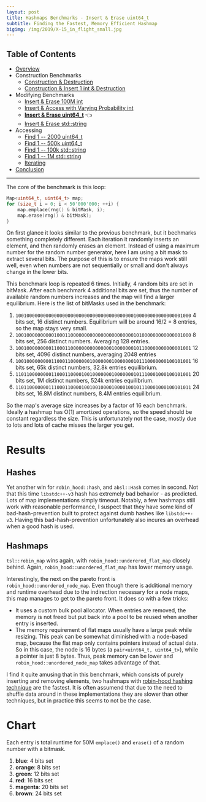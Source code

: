 ```yaml
---
layout: post
title: Hashmaps Benchmarks - Insert & Erase uint64_t
subtitle: Finding the Fastest, Memory Efficient Hashmap
bigimg: /img/2019/X-15_in_flight_small.jpg
---
```


## Table of Contents

* [Overview](/2019/04/01/hashmap-benchmarks-01-overview/)
* Construction Benchmarks
   * [Construction & Destruction](/2019/04/01/hashmap-benchmarks-02-01-result-CtorDtorEmptyMap/)
   * [Construction & Insert 1 int & Destruction](/2019/04/01/hashmap-benchmarks-02-02-result-CtorDtorSingleEntryMap/)
* Modifying Benchmarks
   * [Insert & Erase 100M int](/2019/04/01/hashmap-benchmarks-03-01-result-InsertHugeInt/)
   * [Insert & Access with Varying Probability int](/2019/04/01/hashmap-benchmarks-03-02-result-RandomDistinct2/)
   * **[Insert & Erase uint64_t](/2019/04/01/hashmap-benchmarks-03-03-result-RandomInsertErase/)** 👈
   * [Insert & Erase std::string](/2019/04/01/hashmap-benchmarks-03-04-result-RandomInsertEraseStrings/)
* Accessing
   * [Find 1 -- 2000 uint64_t](/2019/04/01/hashmap-benchmarks-04-02-result-RandomFind_2000/)
   * [Find 1 -- 500k uint64_t](/2019/04/01/hashmap-benchmarks-04-03-result-RandomFind_500000/)
   * [Find 1 -- 100k std::string](/2019/04/01/hashmap-benchmarks-04-04-result-RandomFindString/)
   * [Find 1 -- 1M std::string](/2019/04/01/hashmap-benchmarks-04-05-result-RandomFindString_1000000/)
   * [Iterating](/2019/04/01/hashmap-benchmarks-04-06-result-IterateIntegers/)
* [Conclusion](/2019/04/01/hashmap-benchmarks-05-conclusion/)

----

The core of the benchmark is this loop:

```cpp
Map<uint64_t, uint64_t> map;
for (size_t i = 0; i < 50'000'000; ++i) {
    map.emplace(rng() & bitMask, i);
    map.erase(rng() & bitMask);
}
```

On first glance it looks similar to the previous benchmark, but it bechmarks something completely different. Each iteration it randomly inserts an element, and then randomly erases an element. Instead of using a maximum number for the random number generator, here I am using a bit mask to extract several bits. The purpose of this is to ensure the maps work still well, even when numbers are not sequentially or small and don't always change in the lower bits.

This benchmark loop is repeated 6 times. Initially, 4 random bits are set in bitMask. After each benchmark 4 additional bits are set, thus the number of available random numbers increases and the map will find a larger equilibrium. Here is the list of bitMasks used in the benchmark:

1. `1001000000000000000000000000000000000000000100000000000000001000` 4 bits set, 16 distinct numbers. Equilibrium will be around 16/2 = 8 entries, so the map stays very small.
2. `1001000000000010001100000000000000000000000101000000000000001000` 8 bits set, 256 distinct numbers. Averaging 128 entries.
3. `1001000000000110001100000000000000010000000101100000000000001001` 12 bits set, 4096 distinct numbers, averaging 2048 entries
4. `1001000000000110001100000001000000010000000101110000000100101001` 16 bits set, 65k distinct numbers, 32.8k entries equilibrium.
5. `1101100000000110001100001001000000010000000101110001000100101001` 20 bits set, 1M distinct numbers, 524k entries equilibrium.
6. `1101100000001110001100001001001000010000100101110001000100101011` 24 bits set, 16.8M distinct numbers, 8.4M entries equilibrium.

So the map's average size increases by a factor of 16 each benchmark. Ideally a hashmap has O(1) amortized operations, so the speed should be constant regardless the size. This is unfortunately not the case, mostly due to lots and lots of cache misses the larger you get.

# Results

## Hashes

Yet another win for `robin_hood::hash`, and `absl::Hash` comes in second. Not that this time `libstdc++-v3` hash has extremely bad behavior - as predicted. Lots of map implementations simply timeout. Notably, a few hashmaps still work with reasonable performance, I suspect that they have some kind of bad-hash-prevention built to protect against dumb hashes like `libstdc++-v3`. Having this bad-hash-prevention unfortunately also incures an overhead when a good hash is used.

## Hashmaps

`tsl::robin_map` wins again, with `robin_hood::underered_flat_map` closely behind. Again, `robin_hood::unordered_flat_map` has lower memory usage.

Interestingly, the next on the pareto front is `robin_hood::unordered_node_map`. Even though there is additional memory and runtime overhead due to the indirection necessary for a node maps, this map manages to get to the pareto front. It does so with a few tricks:

* It uses a custom bulk pool allocator. When entries are removed, the memory is not freed but put back into a pool to be reused when another entry is inserted.
* The memory requirement of flat maps usually have a large peak while resizing. This peak can be somewhat diminished with a node-based map, because the flat map only contains pointers instead of actual data. So in this case, the node is 16 bytes (a `pair<uint64_t, uint64_t>`), while a pointer is just 8 bytes. Thus, peak memory can be lower and `robin_hood::unordered_node_map` takes advantage of that.

I find it quite amusing that in this benchmark, which consists of purely inserting and removing elements, two hashmaps with [robin-hood hashing technique](https://andre.arko.net/2017/08/24/robin-hood-hashing/) are the fastest. It is often assumend that due to the need to shuffle data around in these implementations they are slower than other techniques, but in practice this seems to not be the case.

# Chart
Each entry is total runtime for 50M `emplace()` and `erase()` of a random number with a bitmask.

1. **blue**: 4 bits set
1. **orange**: 8 bits set
1. **green**: 12 bits set
1. **red**: 16 bits set
1. **magenta**: 20 bits set
1. **brown**: 24 bits set

<script src="https://cdn.plot.ly/plotly-latest.min.js"></script>
<div id="id_ab4d1fc4" style="height:250em"></div>
<script>
    var colors = Plotly.d3.scale.category10().range();
    var m0y = [ "std::unordered_map", "boost::unordered_map", "spp::sparse_hash_map", "boost::multi_index::<br>hashed_unique", "eastl::hash_map", "phmap::<br>parallel_node_hash_map", "folly::F14NodeMap", "<b>tsl::sparse_map</b>", "phmap::node_hash_map", "absl::node_hash_map", "folly::F14ValueMap", "<b>phmap::<br>parallel_flat_hash_map</b>", "phmap::flat_hash_map", "ska::bytell_hash_map", "<b>robin_hood::<br>unordered_node_map</b>", "absl::flat_hash_map", "tsl::hopscotch_map", "emilib1::HashMap", "<b>robin_hood::<br>unordered_flat_map</b>", "<b>tsl::robin_map</b>"];
    var m1y = [ "std::unordered_map", "boost::unordered_map", "spp::sparse_hash_map", "boost::multi_index::<br>hashed_unique", "eastl::hash_map", "phmap::<br>parallel_node_hash_map", "<b>tsl::sparse_map</b>", "folly::F14NodeMap", "phmap::node_hash_map", "absl::node_hash_map", "folly::F14ValueMap", "<b>phmap::<br>parallel_flat_hash_map</b>", "phmap::flat_hash_map", "<b>robin_hood::<br>unordered_node_map</b>", "tsl::hopscotch_map", "ska::bytell_hash_map", "absl::flat_hash_map", "emilib1::HashMap", "<b>robin_hood::<br>unordered_flat_map</b>", "<b>tsl::robin_map</b>"];
    var m2y = [ "std::unordered_map", "boost::unordered_map", "spp::sparse_hash_map", "boost::multi_index::<br>hashed_unique", "eastl::hash_map", "phmap::<br>parallel_node_hash_map", "<b>tsl::sparse_map</b>", "folly::F14NodeMap", "phmap::node_hash_map", "absl::node_hash_map", "<b>phmap::<br>parallel_flat_hash_map</b>", "folly::F14ValueMap", "<b>robin_hood::<br>unordered_node_map</b>", "ska::bytell_hash_map", "tsl::hopscotch_map", "phmap::flat_hash_map", "absl::flat_hash_map", "emilib1::HashMap", "<b>robin_hood::<br>unordered_flat_map</b>", "<b>tsl::robin_map</b>"];
    var m3y = [ "std::unordered_map", "boost::unordered_map", "spp::sparse_hash_map", "boost::multi_index::<br>hashed_unique", "eastl::hash_map", "<b>tsl::sparse_map</b>", "phmap::<br>parallel_node_hash_map", "folly::F14NodeMap", "phmap::node_hash_map", "absl::node_hash_map", "folly::F14ValueMap", "<b>phmap::<br>parallel_flat_hash_map</b>", "robin_hood::<br>unordered_flat_map", "<b>robin_hood::<br>unordered_node_map</b>", "tsl::hopscotch_map", "phmap::flat_hash_map", "absl::flat_hash_map", "<b>ska::bytell_hash_map</b>", "emilib1::HashMap", "<b>tsl::robin_map</b>"];
    var m4y = [ "tsl::sparse_map", "tsl::robin_map", "tsl::hopscotch_map", "spp::sparse_hash_map", "robin_hood::<br>unordered_node_map", "robin_hood::<br>unordered_flat_map", "phmap::<br>parallel_node_hash_map", "phmap::<br>parallel_flat_hash_map", "phmap::node_hash_map", "phmap::flat_hash_map", "emilib1::HashMap", "absl::node_hash_map", "absl::flat_hash_map", "std::unordered_map", "boost::unordered_map", "boost::multi_index::<br>hashed_unique", "<b>eastl::hash_map</b>", "folly::F14NodeMap", "<b>folly::F14ValueMap</b>", "<b>ska::bytell_hash_map</b>"];
    var measurement_names = [ "4 bits, 50M cycles", "8 bits, 50M cycles", "12 bits, 50M cycles", "16 bits, 50M cycles", "20 bits, 50M cycles", "24 bits, 50M cycles" ];

    var data = [
        { x: [ 3.982195, 2.97911, 4.0314499999999995, 1.9062549999999998, 2.66929, 1.95743, 2.82944, 2.827625, 2.1439, 1.88701, 2.496945, 1.6485400000000001, 1.80817, 1.749195, 0.96661, 1.56816, 1.20834, 1.01449, 0.98049, 1.01279 ],
          y: m0y, name: measurement_names[0] + ' (robin_hood::hash)', type: 'bar', orientation: 'h', yaxis: 'y', marker: { color: colors[0], },
        },
        { x: [ 3.8805300000000003, 2.778705, 4.49204, 2.1979699999999998, 3.07029, 2.546185, 3.0872200000000003, 3.7367, 2.68608, 2.196545, 2.701225, 2.1724699999999997, 2.3308999999999997, 1.659095, 1.3434599999999999, 2.073245, 1.7546249999999999, 1.35016, 1.33594, 1.256175 ],
          y: m0y, name: measurement_names[1] + ' (robin_hood::hash)', type: 'bar', orientation: 'h', yaxis: 'y', marker: { color: colors[1], },
        },
        { x: [ 4.402794999999999, 3.2571950000000003, 4.401915000000001, 2.5417699999999996, 3.212015, 3.1402900000000002, 3.137405, 3.3273099999999998, 2.507425, 2.26613, 2.74787, 2.61755, 2.0814000000000004, 1.9567350000000001, 1.592565, 1.803775, 1.99023, 1.52431, 1.5581450000000001, 1.270965 ],
          y: m0y, name: measurement_names[2] + ' (robin_hood::hash)', type: 'bar', orientation: 'h', yaxis: 'y', marker: { color: colors[2], },
        },
        { x: [ 6.669045, 5.143025, 5.111135, 4.140525, 4.27915, 4.017614999999999, 3.925415, 3.8623399999999997, 3.0727349999999998, 2.9794349999999996, 3.305535, 2.970465, 2.23687, 2.246055, 1.748015, 1.969625, 2.300135, 1.7396449999999999, 1.639845, 1.41218 ],
          y: m0y, name: measurement_names[3] + ' (robin_hood::hash)', type: 'bar', orientation: 'h', yaxis: 'y', marker: { color: colors[3], },
        },
        { x: [ 14.4041, 11.963750000000001, 7.81282, 9.24701, 8.13203, 8.704654999999999, 6.833335, 5.043055, 6.353529999999999, 6.325395, 5.000745, 5.05103, 3.5498450000000004, 3.30878, 3.25023, 3.1724699999999997, 3.617305, 3.0101050000000003, 2.3059000000000003, 2.64465 ],
          y: m0y, name: measurement_names[4] + ' (robin_hood::hash)', type: 'bar', orientation: 'h', yaxis: 'y', marker: { color: colors[4], },
        },
        { x: [ 21.8159, 18.33755, 13.4892, 15.997, 13.39825, 13.6839, 10.20645, 9.79648, 10.543949999999999, 10.2346, 7.60447, 7.7004850000000005, 5.879265, 5.529925, 7.52579, 5.5680250000000004, 4.988735, 4.916905, 3.9807550000000003, 4.025684999999999 ],
          y: m0y, name: measurement_names[5] + ' (robin_hood::hash)', type: 'bar', orientation: 'h', yaxis: 'y', marker: { color: colors[5], },
            textposition: 'outside',
            text: [ "55.2s<br>510MB", "44.5s<br>468MB", "39.3s<br>213MB", "36.0s<br>517MB", "34.8s<br>312MB", "34.1s<br>390MB", "30.0s<br>375MB", "<b>28.6s<br>180MB</b>", "27.3s<br>419MB", "25.9s<br>418MB", "23.9s<br>375MB", "<b>22.2s<br>272MB</b>", "17.9s<br>399MB", "16.4s<br>398MB", "<b>16.4s<br>308MB</b>", "16.2s<br>398MB", "15.9s<br>565MB", "13.6s<br>565MB", "<b>11.8s<br>397MB</b>", "<b>11.6s<br>565MB</b>" ],
        },
        { x: [ 3.59788, 2.838175, 4.012415, 1.92337, 2.7833550000000002, 2.079535, 3.14398, 2.94, 2.179105, 1.9741499999999998, 2.62462, 1.71266, 1.869645, 1.1185049999999999, 1.262355, 1.78739, 1.665155, 0.9940424999999999, 1.0726, 1.1251 ],
          y: m1y, name: measurement_names[0] + ' (absl::Hash)', type: 'bar', orientation: 'h', yaxis: 'y2', marker: { color: colors[0], },
        },
        { x: [ 4.115155, 2.92345, 4.90569, 2.359995, 3.2044949999999996, 2.61548, 4.4474599999999995, 3.11531, 2.90782, 2.63794, 2.718695, 2.30377, 2.5564400000000003, 2.11451, 2.47623, 1.83581, 2.35802, 1.7099600000000001, 2.0839100000000004, 1.750705 ],
          y: m1y, name: measurement_names[1] + ' (absl::Hash)', type: 'bar', orientation: 'h', yaxis: 'y2', marker: { color: colors[1], },
        },
        { x: [ 4.48281, 3.385885, 4.37866, 2.703545, 3.324605, 3.03447, 3.325235, 3.215325, 2.465325, 2.2449950000000003, 2.81425, 2.589765, 2.0937349999999997, 1.71774, 1.9698, 1.9655749999999999, 1.84775, 1.53754, 1.6546949999999998, 1.3161450000000001 ],
          y: m1y, name: measurement_names[2] + ' (absl::Hash)', type: 'bar', orientation: 'h', yaxis: 'y2', marker: { color: colors[2], },
        },
        { x: [ 6.68063, 5.133435, 5.36875, 4.25877, 4.541985, 3.787315, 4.111605, 4.00252, 3.010595, 2.7075, 3.3842800000000004, 2.8147849999999996, 2.263075, 2.027725, 2.47448, 2.362435, 1.948505, 1.90951, 1.9255499999999999, 1.642555 ],
          y: m1y, name: measurement_names[3] + ' (absl::Hash)', type: 'bar', orientation: 'h', yaxis: 'y2', marker: { color: colors[3], },
        },
        { x: [ 14.75415, 12.1735, 8.177715, 9.36989, 8.414785, 8.4332, 5.449655, 6.8696, 6.477495, 6.382335, 5.080665, 4.901425, 3.7128300000000003, 3.53636, 3.830125, 3.42883, 3.33607, 3.21229, 2.61621, 2.91564 ],
          y: m1y, name: measurement_names[4] + ' (absl::Hash)', type: 'bar', orientation: 'h', yaxis: 'y2', marker: { color: colors[4], },
        },
        { x: [ 22.5749, 18.2757, 13.74635, 15.53515, 13.85465, 13.7251, 10.0475, 10.309249999999999, 10.50405, 10.6297, 7.47842, 7.801665, 5.957435, 7.815545, 5.2382349999999995, 5.536745, 5.599475, 5.23651, 4.41671, 4.29061 ],
          y: m1y, name: measurement_names[5] + ' (absl::Hash)', type: 'bar', orientation: 'h', yaxis: 'y2', marker: { color: colors[5], },
            textposition: 'outside',
            text: [ "56.2s<br>510MB", "44.7s<br>468MB", "40.6s<br>212MB", "36.2s<br>517MB", "36.1s<br>312MB", "33.7s<br>390MB", "<b>30.5s<br>181MB</b>", "30.5s<br>375MB", "27.5s<br>419MB", "26.6s<br>418MB", "24.1s<br>375MB", "<b>22.1s<br>271MB</b>", "18.5s<br>399MB", "<b>18.3s<br>308MB</b>", "17.3s<br>565MB", "16.9s<br>398MB", "16.8s<br>398MB", "14.6s<br>565MB", "<b>13.8s<br>397MB</b>", "<b>13.0s<br>565MB</b>" ],
        },
        { x: [ 4.03276, 3.09187, 4.13341, 2.17812, 2.80372, 2.4109100000000003, 2.6258999999999997, 2.968045, 2.279775, 2.2139800000000003, 2.039695, 2.5947649999999998, 1.219015, 2.25045, 1.34848, 1.930465, 1.856765, 1.1481249999999998, 1.225825, 1.162725 ],
          y: m2y, name: measurement_names[0] + ' (folly::hasher)', type: 'bar', orientation: 'h', yaxis: 'y3', marker: { color: colors[0], },
        },
        { x: [ 4.578015, 3.2586950000000003, 4.641755, 2.732685, 3.309285, 2.8950199999999997, 3.717035, 3.20249, 2.8953300000000004, 2.78335, 2.47507, 2.7825699999999998, 1.959825, 2.191955, 2.13837, 2.479865, 2.482935, 1.68433, 1.92238, 1.38151 ],
          y: m2y, name: measurement_names[1] + ' (folly::hasher)', type: 'bar', orientation: 'h', yaxis: 'y3', marker: { color: colors[1], },
        },
        { x: [ 4.72636, 3.624425, 5.005615, 2.98826, 3.5415099999999997, 3.533145, 3.992175, 3.282345, 2.6649450000000003, 2.65688, 3.048015, 2.86343, 2.04537, 2.262695, 2.45101, 2.269425, 2.2164599999999997, 1.9087049999999999, 1.99981, 1.629245 ],
          y: m2y, name: measurement_names[2] + ' (folly::hasher)', type: 'bar', orientation: 'h', yaxis: 'y3', marker: { color: colors[2], },
        },
        { x: [ 7.05255, 5.473045, 5.8461549999999995, 4.56623, 4.8317499999999995, 4.253575, 4.4563, 4.07493, 3.0827, 3.0818, 3.24755, 3.4242850000000002, 2.39644, 2.731935, 2.921435, 2.3445, 2.26982, 2.316525, 2.2413600000000002, 1.940725 ],
          y: m2y, name: measurement_names[3] + ' (folly::hasher)', type: 'bar', orientation: 'h', yaxis: 'y3', marker: { color: colors[3], },
        },
        { x: [ 14.20795, 12.5199, 8.652875, 9.877055, 8.69997, 9.033660000000001, 5.68969, 6.8699449999999995, 6.4092649999999995, 6.509045, 5.39967, 5.1064050000000005, 3.93512, 3.89039, 4.271715, 3.7065650000000003, 3.67612, 3.647645, 2.957135, 3.3167 ],
          y: m2y, name: measurement_names[4] + ' (folly::hasher)', type: 'bar', orientation: 'h', yaxis: 'y3', marker: { color: colors[4], },
        },
        { x: [ 23.16085, 18.4277, 14.35265, 16.329, 14.150749999999999, 14.48035, 10.4971, 10.25585, 10.450700000000001, 10.53435, 8.35856, 7.75553, 8.146094999999999, 6.099825, 5.826505, 5.69056, 5.88307, 5.655725, 4.79455, 4.72592 ],
          y: m2y, name: measurement_names[5] + ' (folly::hasher)', type: 'bar', orientation: 'h', yaxis: 'y3', marker: { color: colors[5], },
            textposition: 'outside',
            text: [ "57.8s<br>395MB", "46.4s<br>468MB", "42.6s<br>211MB", "38.7s<br>517MB", "37.3s<br>312MB", "36.6s<br>390MB", "<b>31.0s<br>181MB</b>", "30.7s<br>375MB", "27.8s<br>419MB", "27.8s<br>418MB", "<b>24.6s<br>272MB</b>", "24.5s<br>375MB", "<b>19.7s<br>308MB</b>", "19.4s<br>398MB", "19.0s<br>565MB", "18.4s<br>399MB", "18.4s<br>398MB", "16.4s<br>565MB", "<b>15.1s<br>397MB</b>", "<b>14.2s<br>565MB</b>" ],
        },
        { x: [ 4.454465, 3.4894600000000002, 5.57058, 2.613695, 3.362745, 4.26948, 2.6778000000000004, 3.47652, 3.029505, 2.933275, 3.134535, 2.3865350000000003, 2.8077, 2.5361599999999997, 2.71514, 2.6702399999999997, 2.519405, 1.96923, 2.3329250000000004, 2.33964 ],
          y: m3y, name: measurement_names[0] + ' (FNV1a)', type: 'bar', orientation: 'h', yaxis: 'y4', marker: { color: colors[0], },
        },
        { x: [ 4.816935000000001, 3.9252700000000003, 5.510870000000001, 3.3550500000000003, 3.74186, 4.699655, 3.561235, 3.7162800000000002, 3.40718, 3.219225, 3.320735, 3.192565, 2.9459999999999997, 2.6573849999999997, 2.944845, 3.07842, 2.9645099999999998, 2.61953, 2.4466900000000003, 2.146 ],
          y: m3y, name: measurement_names[1] + ' (FNV1a)', type: 'bar', orientation: 'h', yaxis: 'y4', marker: { color: colors[1], },
        },
        { x: [ 5.278404999999999, 4.078355, 5.462535, 3.41206, 3.910705, 4.68858, 3.6473050000000002, 3.8164949999999997, 2.9706200000000003, 2.95583, 3.4037, 3.2484, 2.482715, 2.132225, 2.540515, 2.59252, 2.53888, 2.50397, 2.0820350000000003, 1.964405 ],
          y: m3y, name: measurement_names[2] + ' (FNV1a)', type: 'bar', orientation: 'h', yaxis: 'y4', marker: { color: colors[2], },
        },
        { x: [ 7.36004, 6.015985, 6.16441, 5.10197, 5.21415, 5.07032, 4.55503, 4.74528, 3.5138249999999998, 3.49191, 4.039315, 3.6406549999999998, 3.0684250000000004, 2.72701, 3.22166, 2.7734199999999998, 2.701225, 3.08509, 2.6721500000000002, 2.31471 ],
          y: m3y, name: measurement_names[3] + ' (FNV1a)', type: 'bar', orientation: 'h', yaxis: 'y4', marker: { color: colors[3], },
        },
        { x: [ 16.45115, 13.293849999999999, 9.37511, 10.616399999999999, 9.535074999999999, 7.35219, 9.40813, 7.9249600000000004, 7.32654, 7.4897, 5.893585, 6.0139, 4.8916249999999994, 4.737825, 5.183615, 4.551405, 4.583455, 4.419845, 4.6105599999999995, 4.264935 ],
          y: m3y, name: measurement_names[4] + ' (FNV1a)', type: 'bar', orientation: 'h', yaxis: 'y4', marker: { color: colors[4], },
        },
        { x: [ 23.5915, 19.2189, 15.18795, 17.008850000000002, 14.7333, 13.76265, 15.149899999999999, 11.6569, 11.132249999999999, 11.21205, 8.67895, 9.505445, 7.916435, 8.88907, 6.8187549999999995, 6.52549, 6.62665, 6.8512, 6.66675, 5.797175 ],
          y: m3y, name: measurement_names[5] + ' (FNV1a)', type: 'bar', orientation: 'h', yaxis: 'y4', marker: { color: colors[5], },
            textposition: 'outside',
            text: [ "62.0s<br>510MB", "50.0s<br>468MB", "47.3s<br>212MB", "42.1s<br>517MB", "40.5s<br>312MB", "<b>39.8s<br>181MB</b>", "39.0s<br>390MB", "35.3s<br>375MB", "31.4s<br>419MB", "31.3s<br>418MB", "28.5s<br>375MB", "<b>28.0s<br>271MB</b>", "24.1s<br>397MB", "<b>23.7s<br>308MB</b>", "23.4s<br>565MB", "22.2s<br>399MB", "21.9s<br>398MB", "<b>21.4s<br>398MB</b>", "20.8s<br>565MB", "<b>18.8s<br>565MB</b>" ],
        },
        { x: [ 0, 0, 0, 0, 0, 0, 0, 0, 0, 0, 0, 0, 0, 3.9876300000000002, 3.0170500000000002, 1.627305, 2.61124, 3.3476299999999997, 2.88, 1.322305 ],
          y: m4y, name: measurement_names[0] + ' (libstdc++-v3)', type: 'bar', orientation: 'h', yaxis: 'y5', marker: { color: colors[0], },
        },
        { x: [ 0, 0, 0, 0, 0, 0, 0, 0, 0, 0, 0, 0, 0, 3.95988, 2.7770200000000003, 2.141985, 3.04899, 2.797115, 2.37681, 1.63263 ],
          y: m4y, name: measurement_names[1] + ' (libstdc++-v3)', type: 'bar', orientation: 'h', yaxis: 'y5', marker: { color: colors[1], },
        },
        { x: [ 0, 0, 0, 0, 0, 0, 0, 0, 0, 0, 0, 0, 0, 4.54997, 3.77959, 2.860785, 3.207435, 3.04422, 2.61423, 1.7491400000000001 ],
          y: m4y, name: measurement_names[2] + ' (libstdc++-v3)', type: 'bar', orientation: 'h', yaxis: 'y5', marker: { color: colors[2], },
        },
        { x: [ 0, 0, 0, 0, 0, 0, 0, 0, 0, 0, 0, 0, 0, 6.56328, 5.155965, 4.0577950000000005, 4.27468, 3.6417200000000003, 2.9993600000000002, 2.070005 ],
          y: m4y, name: measurement_names[3] + ' (libstdc++-v3)', type: 'bar', orientation: 'h', yaxis: 'y5', marker: { color: colors[3], },
        },
        { x: [ 0, 0, 0, 0, 0, 0, 0, 0, 0, 0, 0, 0, 0, 14.85065, 16.0306, 11.4648, 7.74329, 6.371555, 4.62676, 3.1353549999999997 ],
          y: m4y, name: measurement_names[4] + ' (libstdc++-v3)', type: 'bar', orientation: 'h', yaxis: 'y5', marker: { color: colors[4], },
        },
        { x: [ 0, 0, 0, 0, 0, 0, 0, 0, 0, 0, 0, 0, 0, 21.747799999999998, 19.83785, 16.91735, 12.9372, 9.971319999999999, 7.26949, 5.204219999999999 ],
          y: m4y, name: measurement_names[5] + ' (libstdc++-v3)', type: 'bar', orientation: 'h', yaxis: 'y5', marker: { color: colors[5], },
            textposition: 'outside',
            text: [ "timeout", "timeout", "timeout", "timeout", "timeout", "timeout", "timeout", "timeout", "timeout", "timeout", "timeout", "timeout", "timeout", "55.7s<br>510MB", "50.6s<br>468MB", "39.1s<br>517MB", "<b>33.8s<br>312MB</b>", "29.2s<br>375MB", "<b>22.8s<br>375MB</b>", "<b>15.1s<br>398MB</b>" ],
        },
    ];

    var layout = {
        // title: { text: 'RandomInsertErase'},
        grid: {
            ygap: 0.1,
            subplots: [
            ['xy'],
            ['xy2'],
            ['xy3'],
            ['xy4'],
            ['xy5'],
        ] },

        barmode: 'stack',
        yaxis: { title: 'robin_hood::hash', automargin: true, },
        yaxis2: { title: 'absl::Hash', automargin: true, },
        yaxis3: { title: 'folly::hasher', automargin: true, },
        yaxis4: { title: 'FNV1a', automargin: true, },
        yaxis5: { title: 'libstdc++-v3', automargin: true, },
        xaxis: { automargin: true,  },
        legend: { traceorder: 'normal' },
        margin: { pad: 0, l:0, r:0, t:0, b:0, },
        showlegend:false,
    };

    Plotly.newPlot('id_ab4d1fc4', data, layout);
</script>